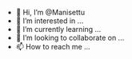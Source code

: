 - 👋 Hi, I’m @Manisettu
- 👀 I’m interested in ...
- 🌱 I’m currently learning ...
- 💞️ I’m looking to collaborate on ...
- 📫 How to reach me ...

<!---
Manisettu/Manisettu is a ✨ special ✨ repository because its `README.md` (this file) appears on your GitHub profile.
You can click the Preview link to take a look at your changes.
--->
